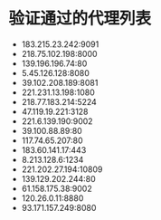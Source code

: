 # 验证通过的代理列表

 - 183.215.23.242:9091
 - 218.75.102.198:8000
 - 139.196.196.74:80
 - 5.45.126.128:8080
 - 39.102.208.189:8081
 - 221.231.13.198:1080
 - 218.77.183.214:5224
 - 47.119.19.221:3128
 - 221.6.139.190:9002
 - 39.100.88.89:80
 - 117.74.65.207:80
 - 183.60.141.17:443
 - 8.213.128.6:1234
 - 221.202.27.194:10809
 - 139.129.202.244:80
 - 61.158.175.38:9002
 - 120.26.0.11:8880
 - 93.171.157.249:8080
